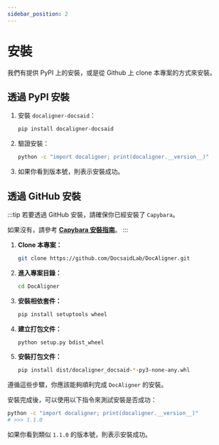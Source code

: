 ```yaml
---
sidebar_position: 2
---
```


# 安裝

我們有提供 PyPI 上的安裝，或是從 Github 上 clone 本專案的方式來安裝。

## 透過 PyPI 安裝

1. 安裝 `docaligner-docsaid`：

   ```bash
   pip install docaligner-docsaid
   ```

2. 驗證安裝：

   ```bash
   python -c "import docaligner; print(docaligner.__version__)"
   ```

3. 如果你看到版本號，則表示安裝成功。

## 透過 GitHub 安裝

:::tip
若要透過 GitHub 安裝，請確保你已經安裝了 `Capybara`。

如果沒有，請參考 [**Capybara 安裝指南**](../capybara/installation.md)。
:::

1. **Clone 本專案：**

   ```bash
   git clone https://github.com/DocsaidLab/DocAligner.git
   ```

2. **進入專案目錄：**

   ```bash
   cd DocAligner
   ```

3. **安裝相依套件：**

   ```bash
   pip install setuptools wheel
   ```

4. **建立打包文件：**

   ```bash
   python setup.py bdist_wheel
   ```

5. **安裝打包文件：**

   ```bash
   pip install dist/docaligner_docsaid-*-py3-none-any.whl
   ```

遵循這些步驟，你應該能夠順利完成 `DocAligner` 的安裝。

安裝完成後，可以使用以下指令來測試安裝是否成功：

```bash
python -c "import docaligner; print(docaligner.__version__)"
# >>> 1.1.0
```

如果你看到類似 `1.1.0` 的版本號，則表示安裝成功。
